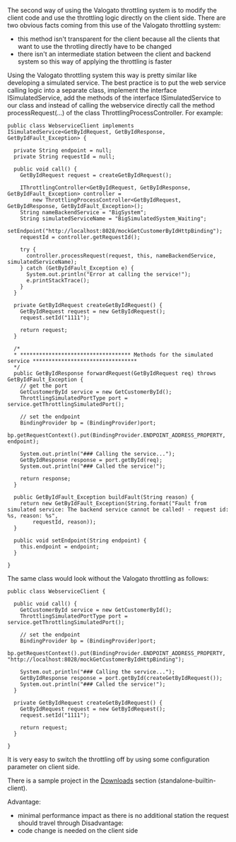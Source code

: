 The second way of using the Valogato throttling system is to modify the client code and use the throttling logic directly on the client side. There are two obvious facts coming from this use of the Valogato throttling system:
  * this method isn't transparent for the client because all the clients that want to use the throtling directly have to be changed
  * there isn't an intermediate station between the client and backend system so this way of applying the throttling is faster

Using the Valogato throttling system this way is pretty similar like developing a simulated service. The best practice is to put the web service calling logic into a separate class, implement the interface ISimulatedService, add the methods of the interface ISimulatedService to our class and instead of calling the webservice directly call the method processRequest(...) of the class ThrottlingProcessController.
For example:

```
public class WebserviceClient implements ISimulatedService<GetByIdRequest, GetByIdResponse, GetByIdFault_Exception> {
  
  private String endpoint = null;
  private String requestId = null;
  
  public void call() {
    GetByIdRequest request = createGetByIdRequest();
    
    IThrottlingController<GetByIdRequest, GetByIdResponse, GetByIdFault_Exception> controller = 
        new ThrottlingProcessController<GetByIdRequest, GetByIdResponse, GetByIdFault_Exception>();
    String nameBackendService = "BigSystem";
    String simulatedServiceName = "BigSimulatedSystem_Waiting";
    setEndpoint("http://localhost:8028/mockGetCustomerByIdHttpBinding");
    requestId = controller.getRequestId();
    
    try {
      controller.processRequest(request, this, nameBackendService, simulatedServiceName);
    } catch (GetByIdFault_Exception e) {
      System.out.println("Error at calling the service!");
      e.printStackTrace();
    }
  }

  private GetByIdRequest createGetByIdRequest() {
    GetByIdRequest request = new GetByIdRequest();
    request.setId("1111");
    
    return request;
  }

  /*
  * *********************************** Methods for the simulated service *********************************
  */
  public GetByIdResponse forwardRequest(GetByIdRequest req) throws GetByIdFault_Exception {
    // get the port
    GetCustomerById service = new GetCustomerById();
    ThrottlingSimulatedPortType port = service.getThrottlingSimulatedPort();
    
    // set the endpoint
    BindingProvider bp = (BindingProvider)port;
    bp.getRequestContext().put(BindingProvider.ENDPOINT_ADDRESS_PROPERTY, endpoint);
    
    System.out.println("### Calling the service...");
    GetByIdResponse response = port.getById(req);
    System.out.println("### Called the service!");
    
    return response;
  }

  public GetByIdFault_Exception buildFault(String reason) {
    return new GetByIdFault_Exception(String.format("Fault from simulated service: The backend service cannot be called! - request id: %s, reason: %s", 
        requestId, reason));
  }

  public void setEndpoint(String endpoint) {
    this.endpoint = endpoint;
  }

}
```

The same class would look without the Valogato throttling as follows:

```
public class WebserviceClient {

  public void call() {
    GetCustomerById service = new GetCustomerById();
    ThrottlingSimulatedPortType port = service.getThrottlingSimulatedPort();
    
    // set the endpoint
    BindingProvider bp = (BindingProvider)port;
    bp.getRequestContext().put(BindingProvider.ENDPOINT_ADDRESS_PROPERTY, "http://localhost:8028/mockGetCustomerByIdHttpBinding");
    
    System.out.println("### Calling the service...");
    GetByIdResponse response = port.getById(createGetByIdRequest());
    System.out.println("### Called the service!");
  }

  private GetByIdRequest createGetByIdRequest() {
    GetByIdRequest request = new GetByIdRequest();
    request.setId("1111");
    
    return request;
  }

}
```

It is very easy to switch the throttling off by using some configuration parameter on client side.

There is a sample project in the [Downloads](Downloads.md) section (standalone-builtin-client).

Advantage:
  * minimal performance impact as there is no additional station the request should travel through
Disadvantage:
  * code change is needed on the client side